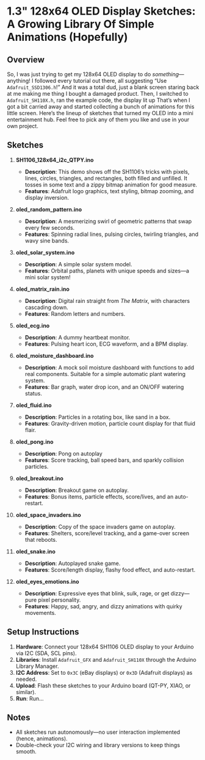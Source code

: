 # 1.3" 128x64 OLED Display Sketches: A Growing Library Of Simple Animations (Hopefully)

## Overview

So, I was just trying to get my 128x64 OLED display to do *something*—anything! I followed every tutorial out there, all suggesting “Use `Adafruit_SSD1306.h`!” And it was a total dud, just a blank screen staring back at me making me thing I bought a damaged product. Then, I switched to `Adafruit_SH110X.h`, ran the example code, the display lit up  That’s when I got a bit carried away and started collecting a bunch of animations for this little screen. Here’s the lineup of sketches that turned my OLED into a mini entertainment hub. Feel free to pick any of them you like and use in your own project.

## Sketches

 1. **SH1106_128x64_i2c_QTPY.ino**

    - **Description**: This demo shows off the SH1106’s tricks with pixels, lines, circles, triangles, and rectangles, both filled and unfilled. It tosses in some text and a zippy bitmap animation for good measure.
    - **Features**: Adafruit logo graphics, text styling, bitmap zooming, and display inversion.

 2. **oled_random_pattern.ino**

    - **Description**: A mesmerizing swirl of geometric patterns that swap every few seconds.
    - **Features**: Spinning radial lines, pulsing circles, twirling triangles, and wavy sine bands.

 3. **oled_solar_system.ino**

    - **Description**: A simple solar system model.
    - **Features**: Orbital paths, planets with unique speeds and sizes—a mini solar system!

 4. **oled_matrix_rain.ino**

    - **Description**: Digital rain straight from *The Matrix*, with characters cascading down.
    - **Features**: Random letters and numbers.

 5. **oled_ecg.ino**

    - **Description**: A dummy heartbeat monitor.
    - **Features**: Pulsing heart icon, ECG waveform, and a BPM display.

 6. **oled_moisture_dashboard.ino**

    - **Description**: A mock soil moisture dashboard with functions to add real components. Suitable for a simple automatic plant watering system.
    - **Features**: Bar graph, water drop icon, and an ON/OFF watering status.

 7. **oled_fluid.ino**

    - **Description**: Particles in a rotating box, like sand in a box.
    - **Features**: Gravity-driven motion, particle count display for that fluid flair.

 8. **oled_pong.ino**

    - **Description**: Pong on autoplay
    - **Features**: Score tracking, ball speed bars, and sparkly collision particles.

 9. **oled_breakout.ino**

    - **Description**: Breakout game on autoplay.
    - **Features**: Bonus items, particle effects, score/lives, and an auto-restart.

10. **oled_space_invaders.ino**

    - **Description**: Copy of the space invaders game on autoplay.
    - **Features**: Shelters, score/level tracking, and a game-over screen that reboots.

11. **oled_snake.ino**

    - **Description**: Autoplayed snake game.
    - **Features**: Score/length display, flashy food effect, and auto-restart.

12. **oled_eyes_emotions.ino**

    - **Description**: Expressive eyes that blink, sulk, rage, or get dizzy—pure pixel personality.
    - **Features**: Happy, sad, angry, and dizzy animations with quirky movements.

## Setup Instructions

1. **Hardware**: Connect your 128x64 SH1106 OLED display to your Arduino via I2C (SDA, SCL pins).
2. **Libraries**: Install `Adafruit_GFX` and `Adafruit_SH110X` through the Arduino Library Manager.
3. **I2C Address**: Set to `0x3C` (eBay displays) or `0x3D` (Adafruit displays) as needed.
4. **Upload**: Flash these sketches to your Arduino board (QT-PY, XIAO, or similar).
5. **Run**: Run...

## Notes

- All sketches run autonomously—no user interaction implemented (hence, animations).
- Double-check your I2C wiring and library versions to keep things smooth.
